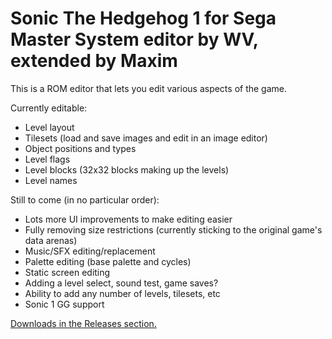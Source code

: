 # Sonic The Hedgehog 1 for Sega Master System editor by WV, extended by Maxim

This is a ROM editor that lets you edit various aspects of the game.

Currently editable:

- Level layout
- Tilesets (load and save images and edit in an image editor)
- Object positions and types
- Level flags
- Level blocks (32x32 blocks making up the levels)
- Level names

Still to come (in no particular order):

- Lots more UI improvements to make editing easier
- Fully removing size restrictions (currently sticking to the original game's data arenas)
- Music/SFX editing/replacement
- Palette editing (base palette and cycles)
- Static screen editing
- Adding a level select, sound test, game saves?
- Ability to add any number of levels, tilesets, etc
- Sonic 1 GG support

[Downloads in the Releases section.](https://github.com/maxim-zhao/STH1EDWV/releases/latest)